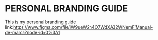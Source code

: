 # PERSONAL BRANDING GUIDE
This is my personal branding guide
link:https://www.figma.com/file/iW9ueW2n4O7WdXA32WNemF/Manual-de-marca?node-id=0%3A1

